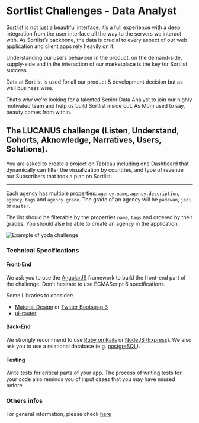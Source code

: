 # Sortlist Challenges - Data Analyst

[Sortlist](https://www.sortlist.com) is not just a beautiful interface, it’s a full experience with a deep integration from the user interface all the way to the servers we interact with. As Sortlist’s backbone, the data is crucial to every aspect of our web application and client apps rely heavily on it. 

Understanding our users behaviour in the product, on the demand-side, supply-side and in the interaction of our marketplace is the key for Sortlist success. 

Data at Sortlist is used for all our product & development decision but as well business wise. 

That’s why we’re looking for a talented Senior Data Analyst to join our highly motivated team and help us build Sortlist inside out. As Mom used to say, beauty comes from within.

## The LUCANUS challenge (Listen, Understand, Cohorts, Aknowledge, Narratives, Users, Solutions).

You are asked to create a project on Tableau including one Dashboard that dynamically can filter the visualization by countries, and type of revenue our Subscribers that took a plan on Sortlist. 

-------

Each agency has multiple properties: `agency.name`, `agency.description`, `agency.tags` and `agency.grade`. The grade of an agency will be `padawan`, `jedi` or `master`.

The list should be filterable by the properties `name`, `tags` and ordered by their grades. You should alse be able to create an agency in the application.

![Example of yoda challenge](https://s3-eu-west-1.amazonaws.com/sortlist-sitemap/sortlist-yoda-challenge.png)

### Technical Specifications

#### Front-End
We ask you to use the [AngularJS](https://angularjs.org/) framework to build the front-end part of the challenge. Don't hesitate to use ECMAScript 6 specifications.

Some Libraries to consider:
 * [Material Design](https://material.io/guidelines/) or [Twitter Bootstrap 3](http://getbootstrap.com/)
 * [ui-router](https://github.com/angular-ui/ui-router)

#### Back-End

We strongly recommend to use [Ruby on Rails](http://rubyonrails.org/) or [NodeJS (Express)](https://nodejs.org/). We also ask you to use a relational database (e.g. [postgreSQL](http://www.postgresql.org/)).

#### Testing

Write tests for critical parts of your app. The process of writing tests for your code also reminds you of input cases that you may have missed before.

### Others infos

For general information, please check [here](https://github.com/sortlist/jobs)
